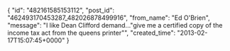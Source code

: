  {
   "id": "482161585153112",
   "post_id": "462493170453287_482026878499916",
   "from_name": "Ed O'Brien",
   "message": "I like Dean Clifford demand...\"give me a certified copy of the income tax act from the queens printer\"",
   "created_time": "2013-02-17T15:07:45+0000"
 }

